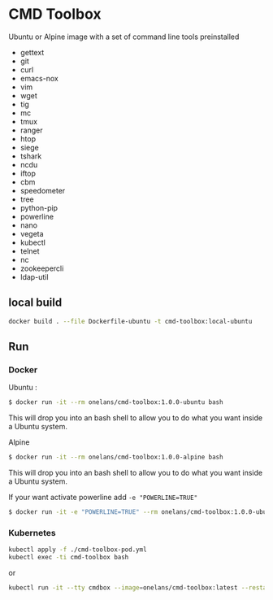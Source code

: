 # CMD Toolbox
Ubuntu or Alpine image with a set of command line tools preinstalled 

- gettext 
- git 
- curl 
- emacs-nox 
- vim 
- wget 
- tig 
- mc 
- tmux 
- ranger 
- htop 
- siege 
- tshark 
- ncdu 
- iftop 
- cbm 
- speedometer 
- tree 
- python-pip 
- powerline 
- nano
- vegeta
- kubectl
- telnet
- nc
- zookeepercli
- ldap-util

## local build


```bash
docker build . --file Dockerfile-ubuntu -t cmd-toolbox:local-ubuntu
```

## Run

### Docker

Ubuntu :
```bash
$ docker run -it --rm onelans/cmd-toolbox:1.0.0-ubuntu bash
```
This will drop you into an bash shell to allow you to do what you want inside a Ubuntu system.

Alpine 
```bash
$ docker run -it --rm onelans/cmd-toolbox:1.0.0-alpine bash
```

This will drop you into an bash shell to allow you to do what you want inside a Ubuntu system.

If your want activate powerline add `-e "POWERLINE=TRUE"`
```bash
$ docker run -it -e "POWERLINE=TRUE" --rm onelans/cmd-toolbox:1.0.0-ubuntu bash
```


### Kubernetes

```bash
kubectl apply -f ./cmd-toolbox-pod.yml
kubectl exec -ti cmd-toolbox bash
```
or 
```bash
kubectl run -it --tty cmdbox --image=onelans/cmd-toolbox:latest --restart=Never -- bash
``` 
